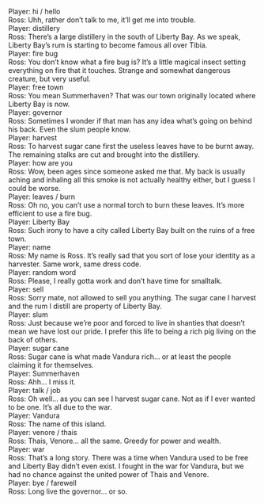 Player: hi / hello  
Ross: Uhh, rather don’t talk to me, it’ll get me into trouble.  
Player: distillery  
Ross: There’s a large distillery in the south of Liberty Bay. As we speak, Liberty Bay’s rum is starting to become famous all over Tibia.  
Player: fire bug  
Ross: You don’t know what a fire bug is? It’s a little magical insect setting everything on fire that it touches. Strange and somewhat dangerous creature, but very useful.  
Player: free town  
Ross: You mean Summerhaven? That was our town originally located where Liberty Bay is now.  
Player: governor  
Ross: Sometimes I wonder if that man has any idea what’s going on behind his back. Even the slum people know.  
Player: harvest  
Ross: To harvest sugar cane first the useless leaves have to be burnt away. The remaining stalks are cut and brought into the distillery.  
Player: how are you  
Ross: Wow, been ages since someone asked me that. My back is usually aching and inhaling all this smoke is not actually healthy either, but I guess I could be worse.  
Player: leaves / burn  
Ross: Oh no, you can’t use a normal torch to burn these leaves. It’s more efficient to use a fire bug.  
Player: Liberty Bay  
Ross: Such irony to have a city called Liberty Bay built on the ruins of a free town.  
Player: name  
Ross: My name is Ross. It’s really sad that you sort of lose your identity as a harvester. Same work, same dress code.  
Player: random word  
Ross: Please, I really gotta work and don’t have time for smalltalk.  
Player: sell  
Ross: Sorry mate, not allowed to sell you anything. The sugar cane I harvest and the rum I distill are property of Liberty Bay.  
Player: slum  
Ross: Just because we’re poor and forced to live in shanties that doesn’t mean we have lost our pride. I prefer this life to being a rich pig living on the back of others.  
Player: sugar cane  
Ross: Sugar cane is what made Vandura rich… or at least the people claiming it for themselves.  
Player: Summerhaven  
Ross: Ahh… I miss it.  
Player: talk / job  
Ross: Oh well… as you can see I harvest sugar cane. Not as if I ever wanted to be one. It’s all due to the war.  
Player: Vandura  
Ross: The name of this island.  
Player: venore / thais  
Ross: Thais, Venore… all the same. Greedy for power and wealth.  
Player: war  
Ross: That’s a long story. There was a time when Vandura used to be free and Liberty Bay didn’t even exist. I fought in the war for Vandura, but we had no chance against the united power of Thais and Venore.  
Player: bye / farewell  
Ross: Long live the governor… or so.  
